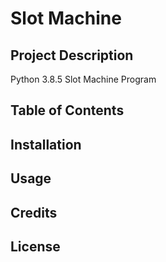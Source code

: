 # Slot Machine 

## Project Description 
Python 3.8.5 Slot Machine Program

## Table of Contents

## Installation

## Usage

## Credits

## License 

